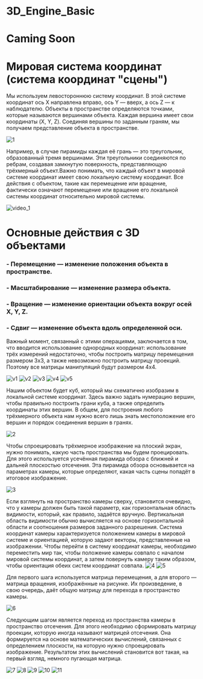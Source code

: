 # 3D_Engine_Basic
# Caming Soon

# Мировая система координат (система координат "сцены")
Мы используем левостороннюю систему координат. В этой системе координат ось X направлена вправо, ось Y — вверх, а ось Z — к наблюдателю. Объекты в пространстве определяются точками, которые называются вершинами объекта. Каждая вершина имеет свои координаты (X, Y, Z). Соединяя вершины по заданным граням, мы получаем представление объекта в пространстве.

![1](https://github.com/user-attachments/assets/c8098025-b2ed-492d-9fe3-42ba6f3357d7)

Например, в случае пирамиды каждая её грань — это треугольник, образованный тремя вершинами. Эти треугольники соединяются по ребрам, создавая замкнутую поверхность, представляющую трёхмерный объект.Важно понимать, что каждый объект в мировой системе координат имеет свою локальную систему координат. Все действия с объектом, такие как перемещение или вращение, фактически означают перемещение или вращение его локальной системы координат относительно мировой системы.

![video_1](https://github.com/user-attachments/assets/3a9e6ecb-e6db-4a2c-842b-5fa91940c5b4)

# Основные действия с 3D объектами
### - Перемещение — изменение положения объекта в пространстве.
### -  Масштабирование — изменение размера объекта.
### -  Вращение — изменение ориентации объекта вокруг осей X, Y, Z.
### -  Сдвиг — изменение объекта вдоль определенной оси.

Важный момент, связанный с этими операциями, заключается в том, что вводится использование однородных координат: использование трёх измерений недостаточно, чтобы построить матрицу перемещения размером 3x3, а также невозможно построить матрицу проекций. Поэтому все матрицы манипуляций будут размером 4x4.

![v1](https://github.com/user-attachments/assets/e8792934-106c-4eb2-bd0c-9217d6f1707c)
![v2](https://github.com/user-attachments/assets/77b862f8-670c-4fc4-ac90-d3666490575f)
![v3](https://github.com/user-attachments/assets/5917817f-363b-4af8-a1d7-b61ec6b02865)
![v4](https://github.com/user-attachments/assets/216175a8-97a7-437b-98c8-9cca2455f103)
![v5](https://github.com/user-attachments/assets/a451a625-7a09-4e72-b278-14a674f871e7)

Нашим объектом будет куб, который мы схематично изобразим в локальной системе координат. Здесь важно задать нумерацию вершин, чтобы правильно построить грани куба, а также определить координаты этих вершин. В общем, для построения любого трёхмерного объекта нам нужно всего лишь знать местоположение его вершин и порядок соединения вершин в гранях.

![2](https://github.com/user-attachments/assets/4371da8c-2de8-4937-8037-86cdbfa4c2eb)

Чтобы спроецировать трёхмерное изображение на плоский экран, нужно понимать, какую часть пространства мы будем проецировать. Для этого используется усечённая пирамида обзора с ближней и дальней плоскостью отсечения. Эта пирамида обзора основывается на параметрах камеры, которые определяют, какая часть сцены попадёт в итоговое изображение. 

![3](https://github.com/user-attachments/assets/9ee82bb4-3328-4717-9754-7b1143c1285c)

Если взглянуть на пространство камеры сверху, становится очевидно, что у камеры должен быть такой параметр, как горизонтальная область видимости, который, как правило, задаётся вручную. Вертикальная область видимости обычно вычисляется на основе горизонтальной области и соотношения размеров заданного разрешения. Система координат камеры характеризуется положением камеры в мировой системе и ориентацией, которую задают векторы, представленные на изображении. Чтобы перейти в систему координат камеры, необходимо переместить мир так, чтобы положение камеры совпало с началом мировой системы координат, а затем повернуть камеру таким образом, чтобы ориентация обеих систем координат совпала.
![4](https://github.com/user-attachments/assets/27964d5e-52c1-4317-89b9-f74605df060c)
![5](https://github.com/user-attachments/assets/5a854dc4-2518-43e9-97c7-45bc88bf4696)

Для первого шага используется матрица перемещения, а для второго — матрица вращения, изображённые на рисунке. Их произведение, в свою очередь, даёт общую матрицу для перехода в пространство камеры.

![6](https://github.com/user-attachments/assets/e0026ca8-680b-47cb-88f2-5a9bbf945abb)

Следующим шагом является переход из пространства камеры в пространство отсечения. Для этого необходимо сформировать матрицу проекции, которую иногда называют матрицей отсечения. Она формируется на основе математических вычислений, связанных с определением плоскости, на которую нужно спроецировать изображение. Результатом этих вычислений становится вот такая, на первый взгляд, немного пугающая матрица.

![7](https://github.com/user-attachments/assets/d1cf504b-e4c1-48e6-8538-1f989b8e30f7)
![8](https://github.com/user-attachments/assets/9ad614cd-8d24-4e7d-94b6-4882710cfc50)
![9](https://github.com/user-attachments/assets/81ce99a3-4a79-4ffc-ba29-bf2e38955277)
![10](https://github.com/user-attachments/assets/032d1cdf-a0a8-4e3c-ad15-7e6f2ead21d9)
![11](https://github.com/user-attachments/assets/367e9dca-f583-4206-bc7a-6960796eff0e)
